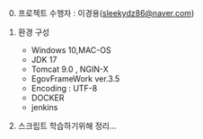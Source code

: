 
0. 프로젝트 수행자 : 이경용(sleekydz86@naver.com)

1. 환경 구성
   + Windows 10,MAC-OS
   + JDK 17
   + Tomcat 9.0 , NGIN-X
   + EgovFrameWork ver.3.5
   + Encoding : UTF-8
   + DOCKER
   + jenkins
 
2. 스크립트 학습하기위해 정리...
